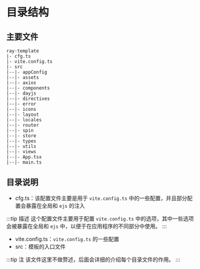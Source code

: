 # 目录结构

## 主要文件

```
ray-template
|- cfg.ts
|- vite.config.ts
|- src
|--|- appConfig
|--|- assets
|--|- axios
|--|- components
|--|- dayjs
|--|- directives
|--|- error
|--|- icons
|--|- layout
|--|- locales
|--|- router
|--|- spin
|--|- store
|--|- types
|--|- utils
|--|- views
|--|- App.tsx
|--|- main.ts
```

## 目录说明

- cfg.ts：该配置文件主要是用于 `vite.config.ts` 中的一些配置，并且部分配置会暴露在全局和 `ejs` 的注入

:::tip 描述
这个配置文件主要用于配置 `vite.config.ts` 中的选项，其中一些选项会被暴露在全局和 `ejs` 中，以便于在应用程序的不同部分中使用。
:::

- vite.config.ts：`vite.config.ts` 的一些配置
- src：模板的入口文件

:::tip 注
该文件这里不做赘述，后面会详细的介绍每个目录文件的作用。
:::
